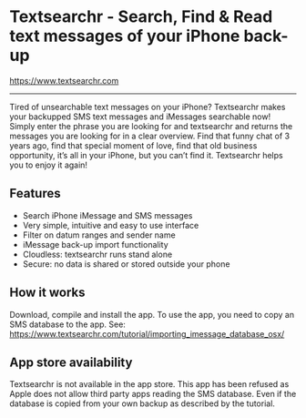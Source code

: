 Textsearchr - Search, Find & Read text messages of your iPhone back-up
==================================
https://www.textsearchr.com


-------------
Tired of unsearchable text messages on your iPhone? Textsearchr makes your backupped SMS text messages and iMessages searchable now! Simply enter the phrase you are looking for and textsearchr and returns the messages you are looking for in a clear overview. Find that funny chat of 3 years ago, find that special moment of love, find that old business opportunity, it’s all in your iPhone, but you can’t find it. Textsearchr helps you to enjoy it again!

Features
-------------
* Search iPhone iMessage and SMS messages
* Very simple, intuitive and easy to use interface
* Filter on datum ranges and sender name
* iMessage back-up import functionality
* Cloudless: textsearchr runs stand alone
* Secure: no data is shared or stored outside your phone

How it works
-------------
Download, compile and install the app. To use the app, you need to copy an SMS database to the app. See: https://www.textsearchr.com/tutorial/importing_imessage_database_osx/ 

App store availability
-------------
Textsearchr is not available in the app store. This app has been refused as Apple does not allow third party apps reading the SMS database. Even if the database is copied from your own backup as described by the tutorial.





